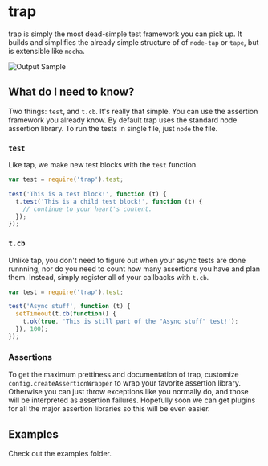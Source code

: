 # trap

trap is simply the most dead-simple test framework you can pick up. It builds and simplifies
the already simple structure of of `node-tap` or `tape`, but is extensible like `mocha`.

![Output Sample][output-sample]

## What do I need to know?

Two things: `test`, and `t.cb`. It's really that simple. You can use the assertion framework
you already know. By default trap uses the standard node assertion library. To run the tests in
single file, just `node` the file.

### `test`

Like tap, we make new test blocks with the `test` function.

```javascript
var test = require('trap').test;

test('This is a test block!', function (t) {
  t.test('This is a child test block!', function (t) {
    // continue to your heart's content.
  });
});
```

### `t.cb`

Unlike tap, you don't need to figure out when your async tests are done runnning, nor
do you need to count how many assertions you have and plan them. Instead, simply register
all of your callbacks with `t.cb`.

```javascript
var test = require('trap').test;

test('Async stuff', function (t) {
  setTimeout(t.cb(function() {
    t.ok(true, 'This is still part of the "Async stuff" test!');
  }), 100);
});
```

### Assertions

To get the maximum prettiness and documentation of trap, customize
`config.createAssertionWrapper` to wrap your favorite assertion library. Otherwise
you can just throw exceptions like you normally do, and those will be interpreted as
assertion failures. Hopefully soon we can get plugins for all the major assertion
libraries so this will be even easier.

## Examples

Check out the examples folder.

[output-sample]: https://www.evernote.com/shard/s219/sh/fe24811a-5dad-4bce-94c1-360f2a7ad7b6/4674dfbf9231a0b14db31c631243da00/res/ac8f0327-dba1-42ea-830f-9dc9fb6cf6af/skitch.png